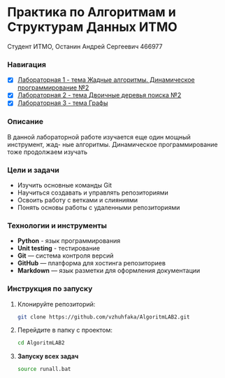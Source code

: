 # Практика по Алгоритмам и Cтруктурам Данных ИТМО 

Студент ИТМО, Останин Андрей Сергеевич 466977

### Навигация
 
- [X] [Лабораторная 1 - тема Жадные алгоритмы. Динамическое программирование №2](lab1/README.md)
- [X] [Лабораторная 2 - тема Двоичные деревья поиска №2](lab2/README.md)
- [X] [Лабораторная 3 - тема Графы](lab3/README.md)

### Описание 
В данной лабораторной работе изучается еще один мощный инструмент, жад-
ные алгоритмы. Динамическое программирование тоже продолжаем изучать


### Цели и задачи

- Изучить основные команды Git
- Научиться создавать и управлять репозиториями
- Освоить работу с ветками и слияниями
- Понять основы работы с удаленными репозиториями

### Технологии и инструменты

- **Python** - язык программирования
- **Unit testing** - тестирование
- **Git** — система контроля версий
- **GitHub** — платформа для хостинга репозиториев
- **Markdown** — язык разметки для оформления документации

### Инструкция по запуску

1. Клонируйте репозиторий:
   ```bash
   git clone https://github.com/vzhuhfaka/AlgoritmLAB2.git
   ```
2. Перейдите в папку с проектом:
   ```bash
   cd AlgoritmLAB2
   ```
3. **Запуску всех задач**
    ```bash
    source runall.bat
    ```